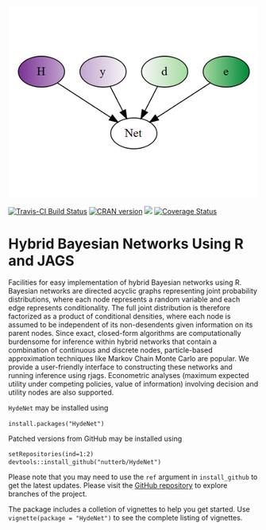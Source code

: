 <img src="inst/img/HydeNet.png">

[![Travis-CI Build Status](https://travis-ci.org/nutterb/HydeNet.svg?branch=current-devel)](https://travis-ci.org/nutterb/HydeNet)
[![CRAN version](http://www.r-pkg.org/badges/version/HydeNet)](https://cran.r-project.org/package=HydeNet)
![](http://cranlogs.r-pkg.org/badges/grand-total/HydeNet)
[![Coverage Status](https://coveralls.io/repos/nutterb/HydeNet/badge.svg?branch=current-devel&service=github)](https://coveralls.io/github/nutterb/HydeNet?branch=current-devel)

Hybrid Bayesian Networks Using R and JAGS
===

Facilities for easy implementation of hybrid Bayesian networks
using R. Bayesian networks are directed acyclic graphs representing joint
probability distributions, where each node represents a random variable 
and each edge represents conditionality. The full joint
distribution is therefore factorized as a product of conditional densities, 
where each node is assumed to be independent of its non-desendents given 
information on its parent nodes. Since exact, closed-form algorithms 
are computationally burdensome for inference within hybrid networks that contain
a combination of continuous and discrete nodes, particle-based approximation
techniques like Markov Chain Monte Carlo are popular.  We provide a user-friendly
interface to constructing these networks and running inference using rjags.
Econometric analyses (maximum expected utility under competing policies, value of
information) involving decision and utility nodes are also supported.

`HydeNet` may be installed using 

`install.packages("HydeNet")`

Patched versions from GitHub may be installed using

```
setRepositories(ind=1:2)
devtools::install_github("nutterb/HydeNet")
```

Please note that you may need to use the `ref` argument in `install_github` to get the latest
updates.  Please visit the [GitHub repository](https://github.com/nutterb/HydeNet)
to explore branches of the project.

The package includes a colletion of vignettes to help you get started.  Use `vignette(package = "HydeNet")` to see the complete listing of vignettes.
